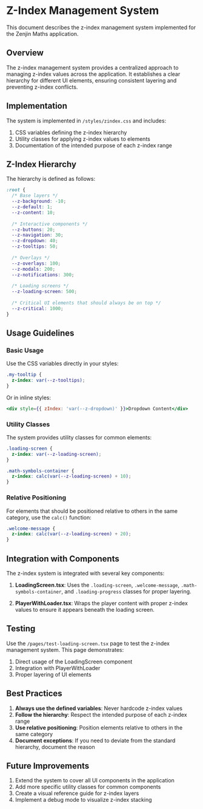 # Z-Index Management System

This document describes the z-index management system implemented for the Zenjin Maths application.

## Overview

The z-index management system provides a centralized approach to managing z-index values across the application. It establishes a clear hierarchy for different UI elements, ensuring consistent layering and preventing z-index conflicts.

## Implementation

The system is implemented in `/styles/zindex.css` and includes:

1. CSS variables defining the z-index hierarchy
2. Utility classes for applying z-index values to elements
3. Documentation of the intended purpose of each z-index range

## Z-Index Hierarchy

The hierarchy is defined as follows:

```css
:root {
  /* Base layers */
  --z-background: -10;
  --z-default: 1;
  --z-content: 10;
  
  /* Interactive components */
  --z-buttons: 20;
  --z-navigation: 30;
  --z-dropdown: 40;
  --z-tooltips: 50;
  
  /* Overlays */
  --z-overlays: 100;
  --z-modals: 200;
  --z-notifications: 300;
  
  /* Loading screens */
  --z-loading-screen: 500;
  
  /* Critical UI elements that should always be on top */
  --z-critical: 1000;
}
```

## Usage Guidelines

### Basic Usage

Use the CSS variables directly in your styles:

```css
.my-tooltip {
  z-index: var(--z-tooltips);
}
```

Or in inline styles:

```jsx
<div style={{ zIndex: 'var(--z-dropdown)' }}>Dropdown Content</div>
```

### Utility Classes

The system provides utility classes for common elements:

```css
.loading-screen {
  z-index: var(--z-loading-screen);
}

.math-symbols-container {
  z-index: calc(var(--z-loading-screen) + 10);
}
```

### Relative Positioning

For elements that should be positioned relative to others in the same category, use the `calc()` function:

```css
.welcome-message {
  z-index: calc(var(--z-loading-screen) + 20);
}
```

## Integration with Components

The z-index system is integrated with several key components:

1. **LoadingScreen.tsx**: Uses the `.loading-screen`, `.welcome-message`, `.math-symbols-container`, and `.loading-progress` classes for proper layering.

2. **PlayerWithLoader.tsx**: Wraps the player content with proper z-index values to ensure it appears beneath the loading screen.

## Testing

Use the `/pages/test-loading-screen.tsx` page to test the z-index management system. This page demonstrates:

1. Direct usage of the LoadingScreen component
2. Integration with PlayerWithLoader
3. Proper layering of UI elements

## Best Practices

1. **Always use the defined variables**: Never hardcode z-index values
2. **Follow the hierarchy**: Respect the intended purpose of each z-index range
3. **Use relative positioning**: Position elements relative to others in the same category
4. **Document exceptions**: If you need to deviate from the standard hierarchy, document the reason

## Future Improvements

1. Extend the system to cover all UI components in the application
2. Add more specific utility classes for common components
3. Create a visual reference guide for z-index layers
4. Implement a debug mode to visualize z-index stacking